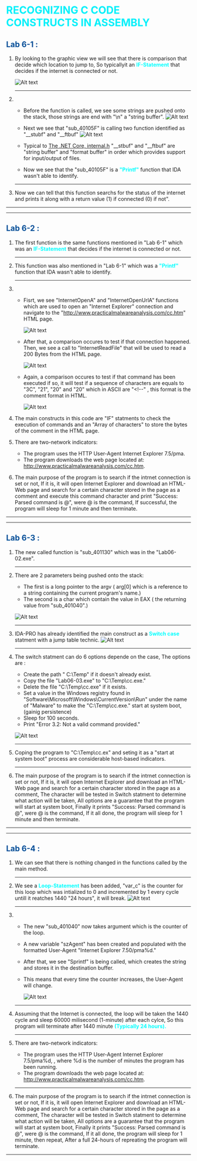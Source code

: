 # <span style="color:#00F0FA;">**RECOGNIZING C CODE CONSTRUCTS IN ASSEMBLY**</span>
## <span style="color:#004F98;">**Lab 6-1 :**</span>
1. By looking to the graphic view we will see that there is comparison that decide which location to jump to, So typicallyit an <span style="color:#00FFFF;">**IF-Statement**</span> that decides if the internet is connected or not. 

    ![Alt text](Images/1-1.png)

    ___
2. - Before the function is called, we see some strings are pushed onto the stack, those strings are end with "\n" a "string buffer".
![Alt text](Images/1-2-a.png)
    - Next we see that "sub_40105F" is calling two function identified as "__stubf" and "__ftbuf"
    ![Alt text](Images/1-2-b.png)

    - Typical to [The .NET Core, internal.h](https://github.com/dotnet/coreclr/blob/master/src/pal/src/safecrt/internal.h#L274-L275) "__stbuf" and "__ftbuf" are "string buffer" and "format buffer" in order which provides support for input/output of files.

    - Now we see that the "sub_40105F" is a <span style="color:#00FFFF;">**"Printf"**</span>
 function that IDA wasn't able to identify.
    ___
3. Now we can tell that this function searchs for the status of the internet and prints it along with a return value (1) if connected (0) if not".

___
___
## <span style="color:#004F98;">**Lab 6-2 :**</span>

1. The first function is the same functions mentioned in "Lab 6-1" which was an  <span style="color:#00FFFF;">**IF-Statement**</span> that decides if the internet is connected or not. 
    ___
2. This function was also mentioned in "Lab 6-1" which was a <span style="color:#00FFFF;">**"Printf"**</span>
 function that IDA wasn't able to identify.
    ___
3. * Fisrt, we see "InternetOpenA" and "InternetOpenUrlA" functions which are used to open an "Internet Explorer" connection and navigate to the "http://www.practicalmalwareanalysis.com/cc.htm" HTML page.

        ![Alt text](Images/2-3-a.png) 

    * After that, a comparison occures to test if that connection happened. Then, we see a call to "InternetReadFile" that will be used to read a 200 Bytes from the HTML page.
    
        ![Alt text](Images/2-3-b.png)

    * Again,  a comparison occures to test if that command has been executed if so, it will test if a sequence of characters are equals to "3C", "21", "20" and "20" which in ASCII are "<!--" ,  this format is the comment format in HTML.

        ![Alt text](Images/2-3-c.png)

4. The main constructs in this code are "IF" statments to check the execution of commands and an "Array of characters" to store the bytes of the comment in the HTML page.

5. There are two-network indicators:

    * The program uses the HTTP User-Agent Internet Explorer 7.5/pma.
    * The program downloads the web page located at: http://www.practicalmalwareanalysis.com/cc.htm.

6. The main purpose of the program is to search if the intrnet connection is set or not, If it is, it will open Internet Explorer and download an HTML-Web page and search for a certain character stored in the page as a comment and execute this command character and print "Success: Parsed command is @", were @ is the command, If successful, the program will sleep for 1 minute and then terminate.

___
___
## <span style="color:#004F98;">**Lab 6-3 :**</span>
1. The new called function is  "sub_401130" which was in the "Lab06-02.exe".
    ___

2. There are 2 parameters being pushed onto the stack:
    *  The first is a long pointer to the argv ( arg[0] which is a reference to a string containing the current program's name.)
    * The second is a char which contain the value in EAX ( the returning value from "sub_401040".) 

    ![Alt text](Images/3-2.png)
    ___

3. IDA-PRO has already identified the main construct as a <span style="color:#00FFFF;">**Switch case**</span> statment with a jump table technic. 
 ![Alt text](Images/3-3.png)
    ___

4. The switch statment can do 6 options depende on the case, The options are :
    * Create the path " C:\\Temp" if it doesn't already exist. 
    * Copy the file "Lab06-03.exe" to "C:\Temp\cc.exe."
    * Delete the file "C:\Temp\cc.exe" if it exists.
    * Set a value in the Windows registry found in "Software\Microsoft\Windows\CurrentVersion\Run\" under the name of "Malware" to make the "C:\Temp\cc.exe." start at system boot, (gainig persistence)
    * Sleep for 100 seconds. 
    * Print "Error 3.2: Not a valid command provided."

    ![Alt text](Images/3-4.png)
    ___

5.  Coping the program to "C:\Temp\cc.ex" and seting it as a "start at system boot" process are considerable host-based indicators.
    ___

6. The main purpose of the program is to search if the intrnet connection is set or not, If it is, it will open Internet Explorer and download an HTML-Web page and search for a certain character stored in the page as a comment, The character will be tested in Switch statment to determine what action will be taken, All options are a guarantee that the program will start at system boot, Finally it prints "Success: Parsed command is @", were @ is the command, If it all done, the program will sleep for 1 minute and then terminate.

___
___

## <span style="color:#004F98;">**Lab 6-4 :**</span>

1. We can see that there is nothing changed in the functions called by the main method.
    ___

2. We see a <span style="color:#00FFFF;">**Loop-Statement**</span> has been added, "var_c" is the counter for this loop which was intialized to 0 and incremented by 1 every cycle untill it reatches 1440 "24 hours", it will break.
![Alt text](Images/4-2.png) 
    ___

3.  * The new "sub_401040" now takes argument which is the counter of the loop.
    * A new variable "szAgent" has been created and populated with the formatted User-Agent "Internet Explorer 7.50/pma%d."
    * After that, we see "Sprintf" is being called, which creates the string and stores it in the destination buffer.
    * This means that every time the counter increases, the User-Agent will change.

        ![Alt text](Images/4-3.png)
    ___

4. Assuming that the Internet is connected, the loop will be taken the 1440 cycle and sleep 60000 milisecond (1-minute) after each cylce, So this program will terminate after 1440 minute <span style="color:#00FFFF;">**(Typically 24 hours).**</span>
    ___

5. There are two-network indicators:

    * The program uses the HTTP User-Agent Internet Explorer 7.5/pma%d, , where %d is the number of minutes the program has been running.
    * The program downloads the web page located at: http://www.practicalmalwareanalysis.com/cc.htm.
    ___

6. The main purpose of the program is to search if the intrnet connection is set or not, If it is, it will open Internet Explorer and download an HTML-Web page and search for a certain character stored in the page as a comment, The character will be tested in Switch statment to determine what action will be taken, All options are a guarantee that the program will start at system boot, Finally it prints "Success: Parsed command is @", were @ is the command, If it all done, the program will sleep for 1 minute, then repeat, After a full 24-hours of repreating the program will terminate.

___